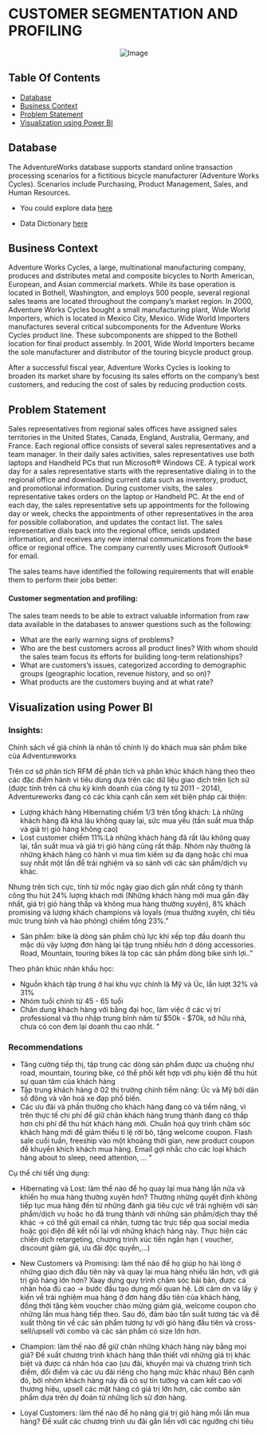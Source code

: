 # CUSTOMER SEGMENTATION AND PROFILING
<p align="center">
<img src="https://github.com/Hoaithomint/Power-BI/assets/141213880/713cd937-3ba5-401d-b318-d8f4ea2a5758" alt="Image">

## Table Of Contents
  
  - [Database](#database)
  - [Business Context](#business-context)
  - [Problem Statement](#problem-statement)
  - [Visualization using Power BI](#visualization-using-power-bi)

## Database
The AdventureWorks database supports standard online transaction processing scenarios for a fictitious bicycle manufacturer (Adventure Works Cycles). Scenarios include Purchasing, Product Management, Sales, and Human Resources.

- You could explore data [here](https://console.cloud.google.com/bigquery?authuser=0&project=adventureworks2019&ws=!1m0&pli=1)

- Data Dictionary [here](https://drive.google.com/file/d/15kCAbYbG0pchpVHmkV_2CeLfAFe1D9_5/view?usp=sharing)

## Business Context

Adventure Works Cycles, a large, multinational manufacturing company,  produces and distributes metal and composite bicycles to North American, European,  and Asian commercial markets. While its base operation is located in Bothell,   Washington, and employs 500 people, several regional sales teams are located throughout the company’s market region. In 2000, Adventure Works Cycles bought a   small manufacturing plant, Wide World Importers, which is located in Mexico City,  Mexico. Wide World Importers manufactures several critical subcomponents for the  Adventure Works Cycles product line. These subcomponents are shipped to the Bothell  location for final product assembly. In 2001, Wide World Importers became the sole  manufacturer and distributor of the touring bicycle product group. 

After a successful fiscal year, Adventure Works Cycles is looking to broaden its  market share by focusing its sales efforts on the company’s best customers, and reducing the cost  of sales by reducing production costs.

## Problem Statement

Sales representatives from regional sales offices have assigned sales territories in the United States, Canada, England, Australia, Germany, and France. Each regional office consists of several sales representatives and a team manager. In their daily sales activities, sales representatives use both laptops and Handheld PCs that run Microsoft® Windows CE. A typical work day for a sales representative starts with the representative dialing in to the regional office and downloading current data such as inventory, product, and promotional information. During customer visits, the sales representative takes orders on the laptop or Handheld PC. At the end of each day, the sales representative sets up appointments for the following day or week, checks the appointments of other representatives in the area for possible collaboration, and updates the contact list. The sales representative dials back into the regional office, sends updated information, and receives any new internal communications from the base office or regional office. The company currently uses Microsoft Outlook® for email. 

The sales teams have identified the following requirements that will enable them to perform their jobs better: 

#### Customer segmentation and profiling: 
The sales team needs to be able to extract valuable information from raw data available in the databases to answer questions such as the following: 
- What are the early warning signs of problems? 
- Who are the best customers across all product lines? With whom should the sales team focus its efforts for building long-term relationships? 
- What are customers’s issues, categorized according to demographic groups (geographic location, revenue history, and so on)? 
- What products are the customers buying and at what rate?

## Visualization using Power BI

### Insights:
Chính sách về giá chính là nhân tố chính lý do khách mua sản phẩm bike của Adventureworks

Trên cơ sở phân tích RFM để phân tích và phân khúc khách hàng theo theo các đặc điểm hành vi tiêu dùng dựa trên các dữ liệu giao dịch trên lịch sử (được tính trên cả chu kỳ kinh doanh của công ty từ 2011 - 2014), Adventureworks đang có các khía cạnh cần xem xét biện pháp cải thiện:
- Lượng khách hàng Hibernating chiếm 1/3 trên tổng khách: Là những khách hàng đã khá lâu không quay lại, sức mua yếu (tần suất mua thấp và giá trị giỏ hàng không cao)
- Lost customer chiếm 11%:Là những khách hàng đã rất lâu không quay lại, tần suất mua và giá trị giỏ hàng cũng rất thấp. Nhóm này thường là những khách hàng có hành vi mua tìm kiếm sự đa dạng hoặc chỉ mua suy nhất một lần để trải nghiệm và so sánh với các sản phẩm/dịch vụ khác.

Nhưng trên tích cực, tính từ mốc ngày giao dịch gần nhất công ty thành công thu hút 24% lượng khách mới (Những khách hàng mới mua gần đây nhất, giá trị giỏ hàng thấp và không mua hàng thường xuyên), 8% khách promising và lượng khách champions và loyals (mua thường xuyên, chi tiêu mức trung bình và hào phóng) chiếm tổng 23%."

- Sản phẩm: bike là dòng sản phẩm chủ lực khi xếp top đầu doanh thu mặc dù vậy lượng đơn hàng lại tập trung nhiều hơn ở dòng accessories.
Road, Mountain,  touring bikes là top các sản phẩm dòng bike sinh lợi.."

Theo phân khúc nhân khẩu học:
- Nguồn khách tập trung ở hai khu vực chính là Mỹ và Úc, lần lượt 32% và 31%
- Nhóm tuổi chính từ 45 - 65 tuổi
- Chân dung khách hàng với bằng đại học, làm việc ở các vị trí professional và thu nhập trung bình năm từ $50k - $70k, sở hữu nhà, chưa có con đem lại doanh thu cao nhất. "

### Recommendations
- Tăng cường tiếp thị, tập trung các dòng sản phẩm được ưa chuộng như road, mountain, touring bike, có thể phối kết hợp với phụ kiện để thu hút sự quan tâm của khách hàng
- Tập trung khách hàng ở 02 thị trường chính tiềm năng: Úc và Mỹ bởi dân số đông và văn hoá xe đạp phổ biến.
- Các ưu đãi và phần thưởng cho khách hàng đang có và tiềm năng, vì trên thực tế chi phí để giữ chân khách hàng trung thành đang có thấp hơn chi phí để thu hút khách hàng mới. 
Chuẩn hoá quy trình chăm sóc khách hàng mới để giảm thiểu tỉ lệ rời bỏ, tặng welcome coupon.
Flash sale cuối tuần, freeship vào một khoảng thời gian, new product coupon để khuyến khích khách mua hàng.
Email gợi nhắc cho các loại khách hàng about to sleep, need attention, ... "

Cụ thể chi tiết ứng dụng:
- Hibernating và Lost: làm thế nào để họ quay lại mua hàng lần nữa và khiến họ mua hàng thường xuyên hơn?
Thường những quyết định không tiếp tục mua hàng đến từ những đánh giá tiêu cực về trải nghiệm với sản phẩm/dịch vụ hoặc họ đã trung thành với những sản phẩm/dịch thay thế khác -> có thể gửi email cá nhân, tương tác trực tiếp qua social media hoặc gọi điện để kết nối lại với những khách hàng này.
Thực hiện các chiến dịch retargeting, chương trình xúc tiến ngắn hạn ( voucher, discount giảm giá, ưu đãi độc quyền,…)

- New Customers và Promising: làm thế nào để họ giúp họ hài lòng ở những giao dịch đầu tiên này và quay lại mua hàng nhiều lần hơn, với giá trị giỏ hàng lớn hơn?
Xaay dựng  quy trình chăm sóc bài bản, được cá nhân hóa đủ cao -> bước đầu tạo dựng mối quan hệ.
Lời cảm ơn và lấy ý kiến về trải nghiệm mua hàng ở đơn hàng đầu tiên của khách hàng, đồng thời tặng kèm voucher chào mừng giảm giá, welcome coupon cho những lần mua hàng tiếp theo. Sau đó, đảm bảo tần suất tương tác và đề xuất thông tin về các sản phẩm tương tự với giỏ hàng đầu tiên và cross-sell/upsell với combo và các sản phẩm có size lớn hơn.

- Champion: làm thế nào để giữ chân những khách hàng này bằng mọi giá?
Đề xuất chương trình khách hàng thân thiết với những giá trị khác biệt và được cá nhân hóa cao (ưu đãi, khuyến mại và chương trình tích điểm, đổi điểm và các ưu đãi riêng cho hạng mức khác nhau)
Bên cạnh đó, bởi nhóm khách hàng này đã có sự tin tưởng và cam kết cao với thương hiệu, upsell các mặt hàng có giá trị lớn hơn, các combo sản phẩm dựa trên dự đoán từ những lịch sử đơn hàng.

- Loyal Customers: làm thế nào để họ nâng giá trị giỏ hàng mỗi lần mua hàng?
Đề xuất các chương trình ưu đãi gắn liền với các ngưỡng chi tiêu

